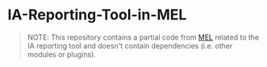 # IA-Reporting-Tool-in-MEL

> NOTE: This repository contains a partial code from [MEL](https://github.com/icarda-git/MEL) related to the IA reporting tool and doesn't contain dependencies (i.e. other modules or plugins).
 